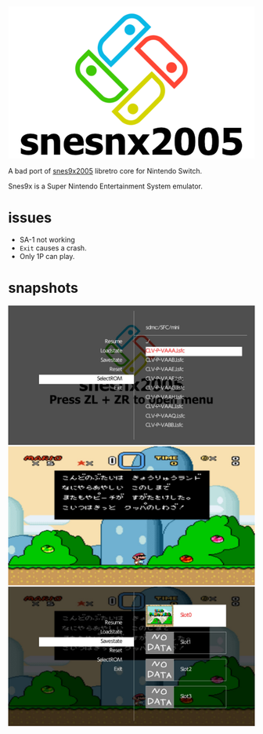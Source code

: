 ![snesnx2005](assets/snesnx2005.png) 

A bad port of [snes9x2005](https://github.com/libretro/snes9x2005/) libretro core for Nintendo Switch.

Snes9x is a Super Nintendo Entertainment System emulator.

# issues

 * SA-1 not working
 * `Exit` causes a crash.
 * Only 1P can play.

# snapshots

![snapshot1](assets/2023051712254300-468B8A0572B7CF42BA2DF6C2B5CB662F.jpg)
![snapshot2](assets/2023051712255500-468B8A0572B7CF42BA2DF6C2B5CB662F.jpg)
![snapshot3](assets/2023051712261100-468B8A0572B7CF42BA2DF6C2B5CB662F.jpg)